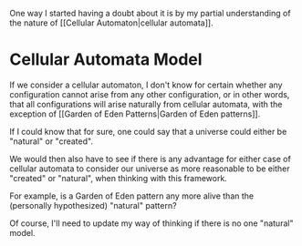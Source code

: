 One way I started having a doubt about it is by my partial understanding of the nature of [[Cellular Automaton|cellular automata]].
# Cellular Automata Model
If we consider a cellular automaton, I don't know for certain whether any configuration cannot arise from any other configuration, or in other words, that all configurations will arise naturally from cellular automata, with the exception of [[Garden of Eden Patterns|Garden of Eden patterns]].

If I could know that for sure, one could say that a universe could either be "natural" or "created".

We would then also have to see if there is any advantage for either case of cellular automata to consider our universe as more reasonable to be either "created" or "natural", when thinking with this framework.

For example, is a Garden of Eden pattern any more alive than the (personally hypothesized) "natural" pattern?

Of course, I'll need to update my way of thinking if there is no one "natural" model.